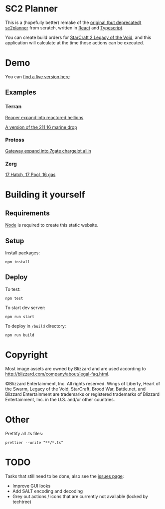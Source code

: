 # SC2 Planner

This is a (hopefully better) remake of the [original (but deprecated) sc2planner](http://web.archive.org/web/20130815065430/http://www.sc2planner.com/?v=hots#P) from scratch, written in [React](https://reactjs.org/) and [Typescript](https://www.typescriptlang.org/).

You can create build orders for [StarCraft 2 Legacy of the Void](https://starcraft2.com/en-us/), and this application will calculate at the time those actions can be executed.

# Demo

You can [find a live version here](https://burnysc2.github.io/sc2-planner)

## Examples

### Terran

[Reaper expand into reactored hellions](https://burnysc2.github.io/sc2-planner/?&race=terran&bo=uDritmrisSJEritSf2HtL2NtZU2HsMN2PtkuBtgV2KritnfibViriuFsExagsJRxaJtjkilTkli2Mx3ixaasKzaDyUZsKIyx9yxTxZJtR3QtZfe07ksLx1KzLT1cKtleZkx2KsQx1bsPzMzyrKzLTywKzLN1UbzJKySTx3asIx3bsL08cyXayxb1zYsJLxbK0ItzocsJOyyZzPZyuasPxzYsNLxaJtleZkxYhyMZzCaxa0zdwynttNuF)

[A version of the 211 16 marine drop](https://burnysc2.github.io/sc2-planner/?&race=terran&bo=uDritmrisSJEritSf2HtL2NtZU2HsMN2PtkuBtgV2KritnfibViriuFsExagsJRxaJtjkilTkli2Mx3ixaasKzaDyUZsKIyx1sKxZJtR2ztZfezn9sJLySKzLT1cKtleZkx2KsQx1bsJx1KxdSsP0GysKJyTbsLzQcsKI0lc16zxabzOK12NxYYsL1VK0BT1xYsKx2czjasJLyVKx4T0EvzKKzkP1qzxyyzbwsJymKtlgXiRU1FjzcaxaZsKyPKtjkil4KtliysLsIxdczM9xaosJRzJcyUazj9zJ9x3JzJKtR20tZfexaKsMxaYsPxZYyqasNyQK0zNxYY1mZxYYzAZxabynwxYQtNuF)

### Protoss

[Gateway expand into 7gate chargelot allin](https://burnysc2.github.io/sc2-planner/?&race=protoss&bo=uDritmrisSJEritSf2HtL2NtZU2HsQM2PtkuBtgV2KritnfibViriuFsExagsOIxaJtjkilTkli2Mx3ixaasKzaDxaHtR3RtZfeyuKsKyu1sOyUKzo9zoKznYxzasNRzKbsP0h9x3xsI1b9xaDtlgXiRUx1K1cZsONyu1znKyTPxz9xzpyP9yPpsOxaJtlgXiRU1lkxa9xarsOKxaJtjkil5DtlizlKxd9xd9xdXsPLxdJtleZkx1KsIx1bsKOxdJtR2atZfexa9xa9xar0cd1UYxY9xY9xY9xY9xY9xYHsOIxYJtjkilTkli2MxdlzI9xY90r90r9xY9xY9xYVtNuF)

### Zerg

[17 Hatch, 17 Pool, 16 gas](https://burnysc2.github.io/sc2-planner/?&race=zerg&bo=uDritmrisSJEritSf2HtL2NtZUxODsIM2QtkuBtgV2LritnfibViriuFsExbIsOxbJtleZkxZLx0bxb9xbSsQzKKtjkilTkli2Mx4ksRx4bsQQyY2xb2sKxZJtR3ttZfeySm1EKtleZkxZKsKxZxsINxZotNuF)

# Building it yourself

## Requirements

[Node](https://nodejs.org/en/download/) is required to create this static website.

## Setup

Install packages:

`npm install`

## Deploy

To test:

`npm test`

To start dev server:

`npm run start`

To deploy in `/build` directory:

`npm run build`

# Copyright

Most image assets are owned by Blizzard and are used according to http://blizzard.com/company/about/legal-faq.html.

©Blizzard Entertainment, Inc. All rights reserved. Wings of Liberty, Heart of the Swarm, Legacy of the Void, StarCraft, Brood War, Battle.net, and Blizzard Entertainment are trademarks or registered trademarks of Blizzard Entertainment, Inc. in the U.S. and/or other countries.

# Other

Prettify all .ts files:

`prettier --write "**/*.ts"`

# TODO

Tasks that still need to be done, also see the [issues page](https://github.com/BurnySc2/sc2-planner/issues):

-   Improve GUI looks
-   Add SALT encoding and decoding
-   Grey out actions / icons that are currently not available (locked by techtree)
